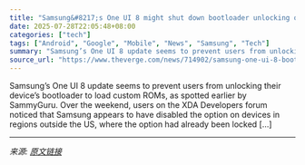 ```yaml
---
title: "Samsung&#8217;s One UI 8 might shut down bootloader unlocking on Galaxy phones"
date: 2025-07-28T22:05:48+08:00
categories: ["tech"]
tags: ["Android", "Google", "Mobile", "News", "Samsung", "Tech"]
summary: "Samsung’s One UI 8 update seems to prevent users from unlocking their device’s bootloader to load custom ROMs, as spotted earlier by SammyGuru. Over the weekend, users on the XDA Developers forum noti"
source_url: "https://www.theverge.com/news/714902/samsung-one-ui-8-bootloader-unlocking-android-roms"
---
```


Samsung’s One UI 8 update seems to prevent users from unlocking their device’s bootloader to load custom ROMs, as spotted earlier by SammyGuru. Over the weekend, users on the XDA Developers forum noticed that Samsung appears to have disabled the option on devices in regions outside the US, where the option had already been locked [&#8230;]

---

*来源: [原文链接](https://www.theverge.com/news/714902/samsung-one-ui-8-bootloader-unlocking-android-roms)*

